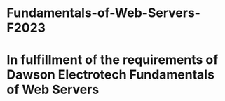 # Fundamentals-of-Web-Servers-F2023

# In fulfillment of the requirements of Dawson Electrotech Fundamentals of Web Servers
